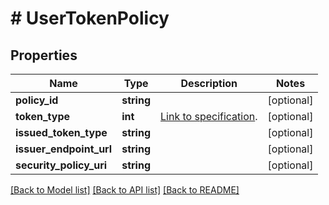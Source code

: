 # # UserTokenPolicy

## Properties

Name | Type | Description | Notes
------------ | ------------- | ------------- | -------------
**policy_id** | **string** |  | [optional]
**token_type** | **int** | [Link to specification](https://reference.opcfoundation.org/v105/Core/docs/Part4/7.43). | [optional]
**issued_token_type** | **string** |  | [optional]
**issuer_endpoint_url** | **string** |  | [optional]
**security_policy_uri** | **string** |  | [optional]

[[Back to Model list]](../../README.md#models) [[Back to API list]](../../README.md#endpoints) [[Back to README]](../../README.md)
